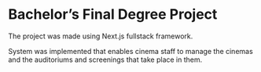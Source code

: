 # Bachelor’s Final Degree Project

The project was made using Next.js fullstack framework.

System was implemented that enables cinema staff to manage the cinemas and the auditoriums and screenings that take place in them.



